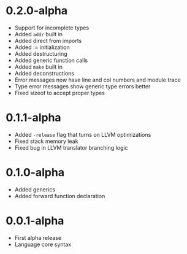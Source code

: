 # 0.2.0-alpha

- Support for incomplete types
- Added `addr` built in
- Added direct from imports
- Added := initialization
- Added destructuring
- Added generic function calls
- Added `make` built in
- Added deconstructions
- Error messages now have line and col numbers and module trace
- Type error messages show generic type errors better
- Fixed sizeof to accept proper types

# 0.1.1-alpha

- Added `-release` flag that turns on LLVM optimizations
- Fixed stack memory leak
- Fixed bug in LLVM translator branching logic

# 0.1.0-alpha

- Added generics
- Added forward function declaration

# 0.0.1-alpha

- First alpha release
- Language core syntax